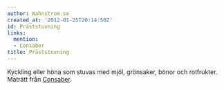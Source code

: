 ```yaml
---
author: Wahnstrom.se
created_at: '2012-01-25T20:14:50Z'
id: Präststuvning
links:
  mention:
  - Consaber
title: Präststuvning
---
```


Kyckling eller höna som stuvas med mjöl, grönsaker, bönor och rotfrukter. Maträtt från [Consaber].

  [Consaber]: Consaber